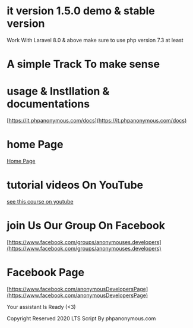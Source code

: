 # it version 1.5.0 demo & stable version
Work With Laravel 8.0 & above make sure to use php version 7.3 at least 
# A simple Track To make sense
# usage & Instllation & documentations
[https://it.phpanonymous.com/docs](https://it.phpanonymous.com/docs)

# home Page
[Home Page](https://it.phpanonymous.com)

# tutorial videos On YouTube

[see this course on youtube ](https://www.youtube.com/playlist?list=PLcfD4HARQRF_Jo2gdldaiUbh29EzaMqlt&fbclid=IwAR1Iej_mJ1fwGPN3MqgXiv4-vu1rad5fRLomWjXaD3u8APMRRsT9k9q7he8)

# join Us Our Group On Facebook
[https://www.facebook.com/groups/anonymouses.developers](https://www.facebook.com/groups/anonymouses.developers)


# Facebook Page
[https://www.facebook.com/anonymousDevelopersPage](https://www.facebook.com/anonymousDevelopersPage)



Your assistant Is Ready (<3)

Copyright Reserved 2020 LTS Script By phpanonymous.com
